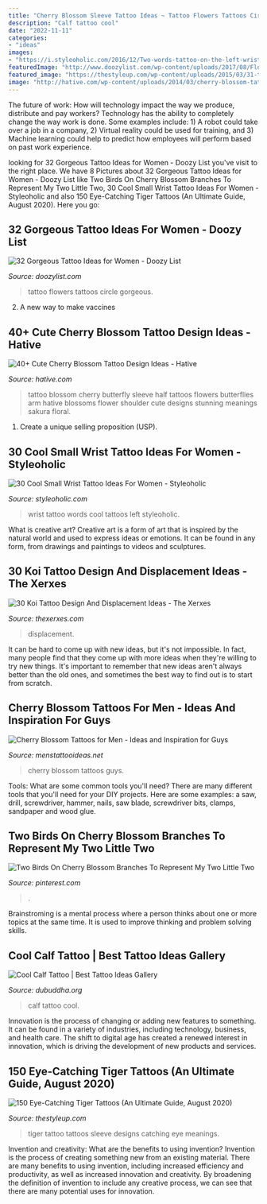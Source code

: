 ```yaml
---
title: "Cherry Blossom Sleeve Tattoo Ideas ~ Tattoo Flowers Tattoos Circle Gorgeous"
description: "Calf tattoo cool"
date: "2022-11-11"
categories:
- "ideas"
images:
- "https://i.styleoholic.com/2016/12/Two-words-tattoo-on-the-left-wrist.jpg"
featuredImage: "http://www.doozylist.com/wp-content/uploads/2017/08/Flowers-Tattoo.jpg"
featured_image: "https://thestyleup.com/wp-content/uploads/2015/03/31-tiger-portrait-tattoo-on-sleeve.jpg"
image: "http://hative.com/wp-content/uploads/2014/03/cherry-blossom-tattoos/38-cherry-blossom-and-butterfly-arm.jpg"
---
```



The future of work: How will technology impact the way we produce, distribute and pay workers?
Technology has the ability to completely change the way work is done. Some examples include: 1) A robot could take over a job in a company, 2) Virtual reality could be used for training, and 3) Machine learning could help to predict how employees will perform based on past work experience.

	

		
looking for 32 Gorgeous Tattoo Ideas for Women - Doozy List you've visit to the right place. We have 8 Pictures about 32 Gorgeous Tattoo Ideas for Women - Doozy List like Two Birds On Cherry Blossom Branches To Represent My Two Little Two, 30 Cool Small Wrist Tattoo Ideas For Women - Styleoholic and also 150 Eye-Catching Tiger Tattoos (An Ultimate Guide, August 2020). Here you go:
		
    
## 32 Gorgeous Tattoo Ideas For Women - Doozy List

<img loading=lazy src="http://www.doozylist.com/wp-content/uploads/2017/08/Flowers-Tattoo.jpg" onerror="this.onerror=null;this.src='https://tse3.mm.bing.net/th?id=OIP.4-5pZbDQMcGx4hlgSGAw6gHaLy&amp;pid=15.1';" alt="32 Gorgeous Tattoo Ideas for Women - Doozy List">

_Source: doozylist.com_

>tattoo flowers tattoos circle gorgeous. 

	

2. A new way to make vaccines 

    
## 40+ Cute Cherry Blossom Tattoo Design Ideas - Hative

<img loading=lazy src="http://hative.com/wp-content/uploads/2014/03/cherry-blossom-tattoos/38-cherry-blossom-and-butterfly-arm.jpg" onerror="this.onerror=null;this.src='https://tse2.mm.bing.net/th?id=OIP.pvgGzzH6Ktm9W2vVqrPTmQHaNE&amp;pid=15.1';" alt="40+ Cute Cherry Blossom Tattoo Design Ideas - Hative">

_Source: hative.com_

>tattoo blossom cherry butterfly sleeve half tattoos flowers butterflies arm hative blossoms flower shoulder cute designs stunning meanings sakura floral. 

	

1. Create a unique selling proposition (USP).

    
## 30 Cool Small Wrist Tattoo Ideas For Women - Styleoholic

<img loading=lazy src="https://i.styleoholic.com/2016/12/Two-words-tattoo-on-the-left-wrist.jpg" onerror="this.onerror=null;this.src='https://tse4.mm.bing.net/th?id=OIP.yIKEf8STQ5-kYZY9dLH3PwHaK5&amp;pid=15.1';" alt="30 Cool Small Wrist Tattoo Ideas For Women - Styleoholic">

_Source: styleoholic.com_

>wrist tattoo words cool tattoos left styleoholic. 

	

What is creative art?
Creative art is a form of art that is inspired by the natural world and used to express ideas or emotions. It can be found in any form, from drawings and paintings to videos and sculptures.

    
## 30 Koi Tattoo Design And Displacement Ideas - The Xerxes

<img loading=lazy src="https://www.thexerxes.com/wp-content/uploads/2016/03/Koi-Half-Sleeve-Tattoo-Designs-for-Men.jpg" onerror="this.onerror=null;this.src='https://tse4.mm.bing.net/th?id=OIP.1wIQfdo6fZ5CFarMozHqUQHaN2&amp;pid=15.1';" alt="30 Koi Tattoo Design And Displacement Ideas - The Xerxes">

_Source: thexerxes.com_

>displacement. 

	

It can be hard to come up with new ideas, but it's not impossible. In fact, many people find that they come up with more ideas when they're willing to try new things. It's important to remember that new ideas aren't always better than the old ones, and sometimes the best way to find out is to start from scratch.

    
## Cherry Blossom Tattoos For Men - Ideas And Inspiration For Guys

<img loading=lazy src="http://www.menstattooideas.net/tattooimages/2016/06/cherry-blossom-tattoos-21.jpg" onerror="this.onerror=null;this.src='https://tse1.mm.bing.net/th?id=OIP.jBVC2Xx4taennU3T-bVOEgHaE8&amp;pid=15.1';" alt="Cherry Blossom Tattoos for Men - Ideas and Inspiration for Guys">

_Source: menstattooideas.net_

>cherry blossom tattoos guys. 

	

Tools: What are some common tools you'll need?
There are many different tools that you'll need for your DIY projects. Here are some examples: a saw, drill, screwdriver, hammer, nails, saw blade, screwdriver bits, clamps, sandpaper and wood glue.

    
## Two Birds On Cherry Blossom Branches To Represent My Two Little Two

<img loading=lazy src="https://i.pinimg.com/736x/fe/da/a8/fedaa8d178d5fbb01c7e0dc1b50ee46f.jpg" onerror="this.onerror=null;this.src='https://tse1.mm.bing.net/th?id=OIP.tNFbgNH_J8K_rPEsVJqBPgHaJ3&amp;pid=15.1';" alt="Two Birds On Cherry Blossom Branches To Represent My Two Little Two">

_Source: pinterest.com_

>. 

	

Brainstroming is a mental process where a person thinks about one or more topics at the same time. It is used to improve thinking and problem solving skills.

    
## Cool Calf Tattoo | Best Tattoo Ideas Gallery

<img loading=lazy src="http://www.dubuddha.org/wp-content/uploads/2016/05/Cool-Calf-Tattoo-728x728.jpg" onerror="this.onerror=null;this.src='https://tse2.mm.bing.net/th?id=OIP.1h6fC3T-_lIutbIqi5Vm5QHaHa&amp;pid=15.1';" alt="Cool Calf Tattoo | Best Tattoo Ideas Gallery">

_Source: dubuddha.org_

>calf tattoo cool. 

	

Innovation is the process of changing or adding new features to something. It can be found in a variety of industries, including technology, business, and health care. The shift to digital age has created a renewed interest in innovation, which is driving the development of new products and services.

    
## 150 Eye-Catching Tiger Tattoos (An Ultimate Guide, August 2020)

<img loading=lazy src="https://thestyleup.com/wp-content/uploads/2015/03/31-tiger-portrait-tattoo-on-sleeve.jpg" onerror="this.onerror=null;this.src='https://tse4.mm.bing.net/th?id=OIP.TZeaCcOnLsuUi5Cpwtv64AHaLH&amp;pid=15.1';" alt="150 Eye-Catching Tiger Tattoos (An Ultimate Guide, August 2020)">

_Source: thestyleup.com_

>tiger tattoo tattoos sleeve designs catching eye meanings. 

	

Invention and creativity: What are the benefits to using invention?
Invention is the process of creating something new from an existing material. There are many benefits to using invention, including increased efficiency and productivity, as well as increased innovation and creativity. By broadening the definition of invention to include any creative process, we can see that there are many potential uses for innovation.


